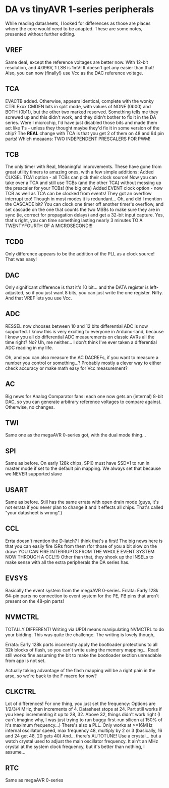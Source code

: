 # DA vs tinyAVR 1-series peripherals
While reading datasheets, I looked for differences as those are places where the core would need to be adapted. These are some notes, presented without further editing.

## VREF
Same deal, except the reference voltages are better now. With 12-bit resolution, and 4.096V, 1 LSB is 1mV! It doesn't get any easier than that!
Also, you can now (finally!) use Vcc as the DAC reference voltage.

## TCA
EVACTB added.
Otherwise, appears identical, complete with the wonky CTRLExxx CMDEN bits in split mode, with values of NONE (0b00) and BOTH (0b11), but the other two marked reserved. Something tells me they screwed up and this didn't work, and they didn't bother to fix it in the DA series. Were I microchip, I'd have just disabled those bits and made them act like 1's - unless they thought maybe they'd fix it in some version of the chip?
The **REAL** change with TCA is that you get 2 of them on 48 and 64 pin parts! Which meaaans: TWO INDEPENDENT PRESCALERS FOR PWM!

## TCB
The only timer with Real, Meaningful improvements. These have gone from great utility timers to amazing ones, with a few simple additions:
Added CLKSEL TCA1 option - all TCBs can pick their clock source! Now you can take over a TCA and still use TCBs (and the other TCA) without messing up the prescaler for your TCBs!
(the big one) Added EVENT clock option - now TCB as well as TCA can be clocked from events!
They got an overflow interrupt too! Though in most modes it is redundant...
Oh, and did I mention the CASCADE bit? You can clock one timer off another timer's overflow, and set cascade on the one that counts the two MSBs to make sure they are in sync (ie, correct for propagation delays) and get a 32-bit input capture. Yes, that's right, you can time something lasting nearly 3 minutes TO A TWENTYFOURTH OF A MICROSECOND!!!

## TCD0
Only difference appears to be the addition of the PLL as a clock source! That was easy!

## DAC
Only significant difference is that it's 10 bit... and the DATA register is left-adjusted, so if you just want 8 bits, you can just write the one register. Nifty.
And that VREF lets you use Vcc.

## ADC
RESSEL now chooses between 10 and 12 bits
differential ADC is now supported. I know this is very exciting to everyone in Arduino-land, because I know you all do differential ADC measurements on classic AVRs all the time right? No? Uh, me neither... I don't think I've ever taken a differential ADC reading in my life.

Oh, and you can also measure the AC DACREFs, if you want to measure a number you control or something...? Probably mostly a clever way to either check accuracy or make math easy for Vcc measurement?

## AC
Big news for Analog Comparator fans: each one now gets an (internal) 8-bit DAC, so you can generate arbitrary reference voltages to compare against.
Otherwise, no changes.

## TWI
Same one as the megaAVR 0-series got, with the dual mode thing...

## SPI
Same as before. On early 128k chips, SPI0 must have SSD=1 to run in master mode if set to the default pin mapping. We always set that because we NEVER supported slave

## USART
Same as before. Still has the same errata with open drain mode (guys, it's not errata if you never plan to change it and it effects all chips. That's called "your datasheet is wrong".)

## CCL
Errta doesn't mention the D-latch? I think that's a first!
The big news here is that you can easily fire ISRs from them (for those of you a bit slow on the draw: YOU CAN FIRE INTERRUPTS FROM THE WHOLE EVENT SYSTEM NOW THROUGH A CCL!!!)
Other than that, they shook up the INSELs to make sense with all the extra peripherals the DA series has.

## EVSYS
Basically the event system from the megaAVR 0-series.
Errata: Early 128k 64-pin parts no connection to event system for the PE, PB pins that aren't present on the 48-pin parts!

## NVMCTRL
TOTALLY DIFFERENT!
Writing via UPDI means manipulating NVMCTRL to do your bidding. This was quite the challenge. The writing is lovely though,

Errata: Early 128k parts incorrectly apply the bootloader protections to all 32k blocks of flash, so you can't write using the memory mapping... Read still works fine assuming the bit to make the bootloader section unreadable from app is not set.

Actually taking advantage of the flash mapping will be a right pain in the arse, so we're back to the F macro for now?

## CLKCTRL
Lot of differences!
For one thing, you just set the frequency: Options are 1/2/3/4 MHz, then increments of 4. Datasheet stops at 24. Part still works if you keep incrementing it up to 28, 32. Above 32, things didn't work right (I can't imagine why, I was just trying to run buggy first-run silicon at 150% of it's maximum frequency...)
There's also a PLL. Only works at >=16MHz internal oscillator speed, max frequency 48, multiply by 2 or 3 (basically, 16 and 24 get 48, 20 gets 40)
And... there's AUTOTUNE! Use a crystal... but a watch crystal used to adjust the main oscillator frequency. It ain't an MHz crystal at the system clock frequency, but it's better than nothing, I assume...

## RTC
Same as megaAVR 0-series



